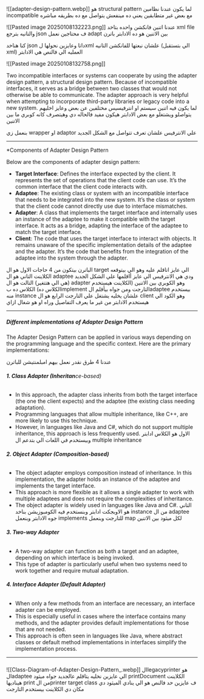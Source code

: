 ![[adapter-design-pattern.webp]]
هو structural pattern 
لما يكون عندنا نظامين incompatible مع بعض
غير متطابقين 
يعني ده مينفعش يتواصل مع ده بطريقه مباشره 

![[Pasted image 20250108132223.png]]
عندنا اتنين فانكشن واحده بتاخد xml file 
والتانيه بترجع json 
ف محتاجين نعمل adapt  بين الاتنين 
هو ده الادابتر باترن 

كنا هناخد json داتا وعايزين نحولها لxml علشان نبعتها للفانكشن التانيه (الي بتستقبل xml) 
العمليه الي فالنص هي الادابتر 

![[Pasted image 20250108132758.png]]


Two incompatible interfaces or systems can cooperate by using the adapter design pattern, a structural design pattern. Because of incompatible interfaces, it serves as a bridge between two classes that would not otherwise be able to communicate. The adapter approach is very helpful when attempting to incorporate third-party libraries or legacy code into a new system.
لما يكون فيه اتنين سيستم او انترفيسيس مختلفين عن بعض وعايز اخليهم يتواصلو ويشتغلو مع بعض 
الادابتر هيكون مفيد فالحاله دي وهيتصرف كانه كوبري ما بين الاتنين 

بنعمل زي wrapper او adaptor علي الانترفيس علشان تعرف تتواصل مع الشكل الجديد

---

 *Components of Adapter Design Pattern

Below are the components of adapter design pattern:

- ****Target Interface****: Defines the interface expected by the client. It represents the set of operations that the client code can use. It’s the common interface that the client code interacts with.
- ****Adaptee****: The existing class or system with an incompatible interface that needs to be integrated into the new system. It’s the class or system that the client code cannot directly use due to interface mismatches.
- ****Adapter****: A class that implements the target interface and internally uses an instance of the adaptee to make it compatible with the target interface. It acts as a bridge, adapting the interface of the adaptee to match the target interface.
- ****Client****: The code that uses the target interface to interact with objects. It remains unaware of the specific implementation details of the adaptee and the adapter. It’s the code that benefits from the integration of the adaptee into the system through the adapter.

الباترن بيتكون من 4 حاجات 
الاول هو ال target الي عايز اتاقلم عليه وهو الي بيتوقعه الكلاينت
التاني هو ال adaptee ودي  هي الانترفيس الي عايز أاقلمها علي الشكل الجديد (هي الي هتتغير)
التالت هو ال adapter وهو الكوبري بين الاتنين (الكلاينت هيستخدم الكلاس ده)
الكلاس ده بimplement التارجت ومن جواه بيأقلم الadaptee بيستخدم منه instance علشان يخليه يشتغل علي التارجت
الرابع هو ال client وهو الكود الي هيستخدم الادابتر من غير ما يعرف التفاصيل وراه او هو شغال ازاي

----
##### Different implementations of Adapter Design Pattern

The Adapter Design Pattern can be applied in various ways depending on the programming language and the specific context. Here are the primary implementations:

عندنا 4 طرق نقدر نعمل بيهم امبلمنتيشن للباترن
###### ****1. Class Adapter (Inheritan****ce-based)

- In this approach, the adapter class inherits from both the target interface (the one the client expects) and the adaptee (the existing class needing adaptation).
- Programming languages that allow multiple inheritance, like C++, are more likely to use this technique.
- However, in languages like Java and C#, which do not support multiple inheritance, this approach is less frequently used.
الاول هو الكلاس ادابتر وبيستخدم في اللغات الي بتدعم ال multiple inheritance

###### ****2. Object Adapter (Composition-based)****

- The object adapter employs composition instead of inheritance. In this implementation, the adapter holds an instance of the adaptee and implements the target interface.
- This approach is more flexible as it allows a single adapter to work with multiple adaptees and does not require the complexities of inheritance.
- The object adapter is widely used in languages like Java and C#.
التاني هو الاوبجكت ادابتر وبنستخدم فيه الكومبوزيشن 
بناخد instance من ال adaptee جوه الادابتر وبنعمل implements للتارجت 
وبنعمل map لكل ميثود بين الاتنين 
###### ****3. Two-way Adapter****

- A two-way adapter can function as both a target and an adaptee, depending on which interface is being invoked.
- This type of adapter is particularly useful when two systems need to work together and require mutual adaptation.

###### ****4. Interface Adapter (Default Adapter)****

- When only a few methods from an interface are necessary, an interface adapter can be employed.
- This is especially useful in cases where the interface contains many methods, and the adapter provides default implementations for those that are not needed.
- This approach is often seen in languages like Java, where abstract classes or default method implementations in interfaces simplify the implementation process.



---
#####



![[Class-Diagram-of-Adapter-Design-Pattern_.webp]]
الlegacyprinter هو الadaptee الي عايزين نخليه يتاقلم عالجديد 
جواه ميثود printDocument 
الكلاينت هيناديها print من الprinter target class 
ف عايزين حد فالنص هو الي ينادي الميثود دي مكان دي
الكلاينت بيستخدم التارجت

